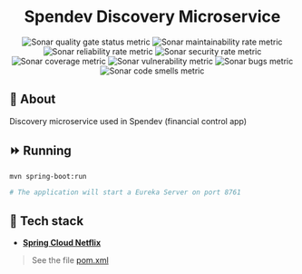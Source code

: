 <h1 align="center">Spendev Discovery Microservice</h1>

<p align="center">
  <img alt="Sonar quality gate status metric" src="https://sonarcloud.io/api/project_badges/measure?project=leonardolocatti_spendev-discovery-ms&metric=alert_status" />
  <img alt="Sonar maintainability rate metric" src="https://sonarcloud.io/api/project_badges/measure?project=leonardolocatti_spendev-discovery-ms&metric=sqale_rating" />
  <img alt="Sonar reliability rate metric" src="https://sonarcloud.io/api/project_badges/measure?project=leonardolocatti_spendev-discovery-ms&metric=reliability_rating" />
  <img alt="Sonar security rate metric" src="https://sonarcloud.io/api/project_badges/measure?project=leonardolocatti_spendev-discovery-ms&metric=security_rating" />
  <img alt="Sonar coverage metric" src="https://sonarcloud.io/api/project_badges/measure?project=leonardolocatti_spendev-discovery-ms&metric=coverage" />
  <img alt="Sonar vulnerability metric" src="https://sonarcloud.io/api/project_badges/measure?project=leonardolocatti_spendev-discovery-ms&metric=vulnerabilities" />
  <img alt="Sonar bugs metric" src="https://sonarcloud.io/api/project_badges/measure?project=leonardolocatti_spendev-discovery-ms&metric=bugs" />
  <img alt="Sonar code smells metric" src="https://sonarcloud.io/api/project_badges/measure?project=leonardolocatti_spendev-discovery-ms&metric=code_smells" />
</p>

## 📓 About

Discovery microservice used in Spendev (financial control app)

## ⏩ Running

```bash
mvn spring-boot:run

# The application will start a Eureka Server on port 8761 
```

## 🔨 Tech stack

- **[Spring Cloud Netflix](https://spring.io/projects/spring-cloud-netflix)**

> See the file [pom.xml](./pom.xml)